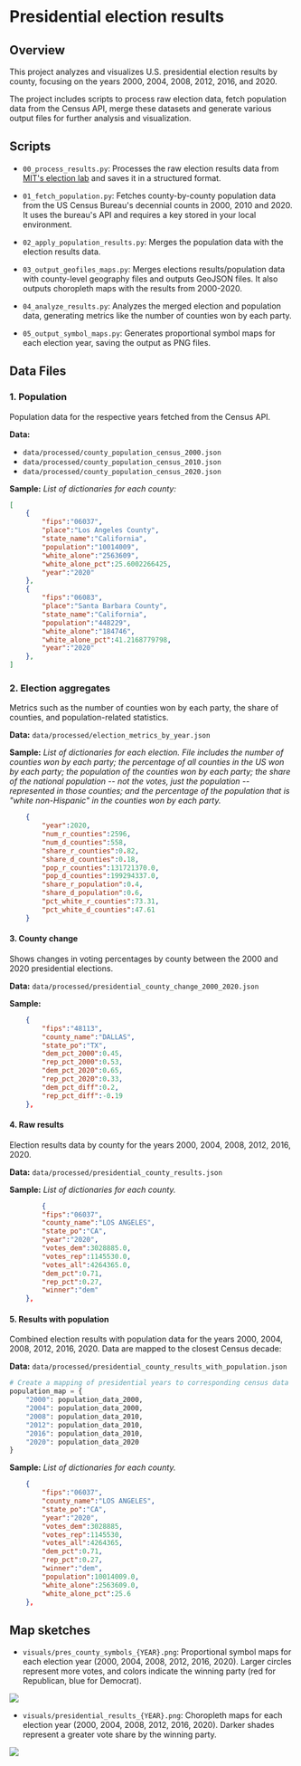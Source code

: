 
# Presidential election results

## Overview

This project analyzes and visualizes U.S. presidential election results by county, focusing on the years 2000, 2004, 2008, 2012, 2016, and 2020. 

The project includes scripts to process raw election data, fetch population data from the Census API, merge these datasets and generate various output files for further analysis and visualization.

## Scripts

- `00_process_results.py`: Processes the raw election results data from [MIT's election lab](https://electionlab.mit.edu/data) and saves it in a structured format.

-  `01_fetch_population.py`: Fetches county-by-county population data from the US Census Bureau's decennial counts in 2000, 2010 and 2020. It uses the bureau's API and requires a key stored in your local environment. 

- `02_apply_population_results.py`: Merges the population data with the election results data.

- `03_output_geofiles_maps.py`: Merges elections results/population data with county-level geography files and outputs GeoJSON files. It also outputs choropleth maps with the results from 2000-2020. 

- `04_analyze_results.py`: Analyzes the merged election and population data, generating metrics like the number of counties won by each party.

- `05_output_symbol_maps.py`: Generates proportional symbol maps for each election year, saving the output as PNG files.

## Data Files

### 1. Population
Population data for the respective years fetched from the Census API.

**Data:**
- `data/processed/county_population_census_2000.json`
- `data/processed/county_population_census_2010.json`
- `data/processed/county_population_census_2020.json`

**Sample:** 
*List of dictionaries for each county:*

```json
[
    {
        "fips":"06037",
        "place":"Los Angeles County",
        "state_name":"California",
        "population":"10014009",
        "white_alone":"2563609",
        "white_alone_pct":25.6002266425,
        "year":"2020"
    },
    {
        "fips":"06083",
        "place":"Santa Barbara County",
        "state_name":"California",
        "population":"448229",
        "white_alone":"184746",
        "white_alone_pct":41.2168779798,
        "year":"2020"
    },
]
```


### 2. Election aggregates
Metrics such as the number of counties won by each party, the share of counties, and population-related statistics.

**Data:** `data/processed/election_metrics_by_year.json`

**Sample:**
*List of dictionaries for each election. File includes the number of counties won by each party; the percentage of all counties in the US won by each party; the population of the counties won by each party; the share of the national population -- not the votes, just the population -- represented in those counties; and the percentage of the population that is "white non-Hispanic" in the counties won by each party.*

```json
    {
        "year":2020,
        "num_r_counties":2596,
        "num_d_counties":558,
        "share_r_counties":0.82,
        "share_d_counties":0.18,
        "pop_r_counties":131721370.0,
        "pop_d_counties":199294337.0,
        "share_r_population":0.4,
        "share_d_population":0.6,
        "pct_white_r_counties":73.31,
        "pct_white_d_counties":47.61
    }
```

#### 3. County change
Shows changes in voting percentages by county between the 2000 and 2020 presidential elections.

**Data:** `data/processed/presidential_county_change_2000_2020.json`

**Sample:**

```json
    {
        "fips":"48113",
        "county_name":"DALLAS",
        "state_po":"TX",
        "dem_pct_2000":0.45,
        "rep_pct_2000":0.53,
        "dem_pct_2020":0.65,
        "rep_pct_2020":0.33,
        "dem_pct_diff":0.2,
        "rep_pct_diff":-0.19
    },
```

#### 4. Raw results
Election results data by county for the years 2000, 2004, 2008, 2012, 2016, 2020.

**Data:** `data/processed/presidential_county_results.json`

**Sample:**
*List of dictionaries for each county.*

```json
        {
        "fips":"06037",
        "county_name":"LOS ANGELES",
        "state_po":"CA",
        "year":"2020",
        "votes_dem":3028885.0,
        "votes_rep":1145530.0,
        "votes_all":4264365.0,
        "dem_pct":0.71,
        "rep_pct":0.27,
        "winner":"dem"
    },
```

#### 5. Results with population
Combined election results with population data for the years 2000, 2004, 2008, 2012, 2016, 2020. Data are mapped to the closest Census decade: 

**Data:** `data/processed/presidential_county_results_with_population.json`

```python
# Create a mapping of presidential years to corresponding census data
population_map = {
    "2000": population_data_2000,
    "2004": population_data_2000,
    "2008": population_data_2010,
    "2012": population_data_2010,
    "2016": population_data_2010,
    "2020": population_data_2020
}
```

**Sample:**
*List of dictionaries for each county.*

```json
    {
        "fips":"06037",
        "county_name":"LOS ANGELES",
        "state_po":"CA",
        "year":"2020",
        "votes_dem":3028885,
        "votes_rep":1145530,
        "votes_all":4264365,
        "dem_pct":0.71,
        "rep_pct":0.27,
        "winner":"dem",
        "population":10014009.0,
        "white_alone":2563609.0,
        "white_alone_pct":25.6
    },
```

## Map sketches

- `visuals/pres_county_symbols_{YEAR}.png`: Proportional symbol maps for each election year (2000, 2004, 2008, 2012, 2016, 2020). Larger circles represent more votes, and colors indicate the winning party (red for Republican, blue for Democrat).

![](visuals/pres_county_symbols_2000.png?raw=true)

- `visuals/presidential_results_{YEAR}.png`: Choropleth maps for each election year (2000, 2004, 2008, 2012, 2016, 2020). Darker shades represent a greater vote share by the winning party. 

![](visuals/presidential_results_2000.png?raw=true)